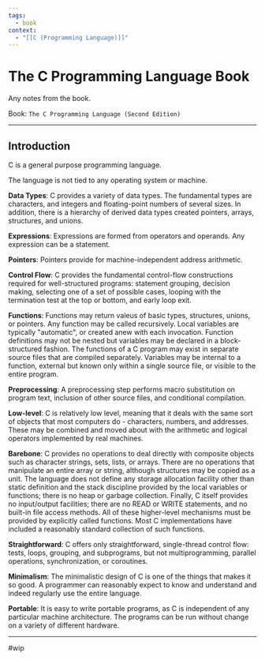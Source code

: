 ```yaml
---
tags:
  - book
context:
  - "[[C (Programming Language)]]"
---
```


# The C Programming Language Book

Any notes from the book.

Book: `The C Programming Language (Second Edition)`

---

## Introduction

C is a general purpose programming language.

The language is not tied to any operating system or machine.

**Data Types**: C provides a variety of data types. The fundamental types are characters, and integers and floating-point numbers of several sizes. In addition, there is a hierarchy of derived data types created pointers, arrays, structures, and unions.

**Expressions**: Expressions are formed from operators and operands. Any expression can be a statement.

**Pointers**: Pointers provide for machine-independent address arithmetic.

**Control Flow**: C provides the fundamental control-flow constructions required for well-structured programs: statement grouping, decision making, selecting one of a set of possible cases, looping with the termination test at the top or bottom, and early loop exit.

**Functions**: Functions may return valeus of basic types, structures, unions, or pointers. Any function may be called recursively. Local variables are typically "automatic", or created anew with each invocation. Function definitions may not be nested but variables may be declared in a block-structured fashion. The functions of a C program may exist in separate source files that are compiled separately. Variables may be internal to a function, external but known only within a single source file, or visible to the entire program.

**Preprocessing**: A preprocessing step performs macro substitution on program text, inclusion of other source files, and conditional compilation.

**Low-level**: C is relatively low level, meaning that it deals with the same sort of objects that most computers do - characters, numbers, and addresses. These may be combined and moved about with the arithmetic and logical operators implemented by real machines.

**Barebone**: C provides no operations to deal directly with composite objects such as character strings, sets, lists, or arrays. There are no operations that manipulate an entire array or string, although structures may be copied as a unit. The language does not define any storage allocation facility other than static definition and the stack discipline provided by the local variables or functions; there is no heap or garbage collection. Finally, C itself provides no input/output facilities; there are no READ or WRITE statements, and no built-in file access methods. All of these higher-level mechanisms must be provided by explicitly called functions. Most C implementations have included a reasonably standard collection of such functions.

**Straightforward**: C offers only straightforward, single-thread control flow: tests, loops, grouping, and subprograms, but not multiprogramming, parallel operations, synchronization, or coroutines.

**Minimalism**: The minimalistic design of C is one of the things that makes it so good. A programmer can reasonably expect to know and understand and indeed regularly use the entire language.

**Portable**: It is easy to write portable programs, as C is independent of any particular machine architecture. The programs can be run without change on a variety of different hardware.

---

#wip
